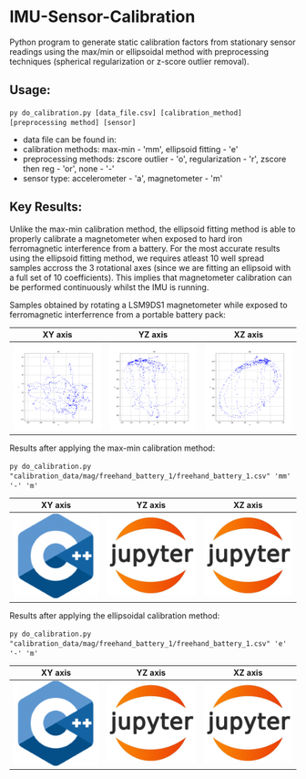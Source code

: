 # IMU-Sensor-Calibration
Python program to generate static calibration factors from stationary sensor readings using the max/min or ellipsoidal method with preprocessing techniques (spherical regularization or z-score outlier removal). 

## Usage:
  `py do_calibration.py [data_file.csv] [calibration_method] [preprocessing method] [sensor]`
<p></p>
<ul> 
  <li>data file can be found in: </li>
  <li>calibration methods: max-min - 'mm', ellipsoid fitting - 'e' </li>
  <li>preprocessing methods: zscore outlier - 'o', regularization - 'r', zscore then reg - 'or', none - '-' </li>
  <li>sensor type: accelerometer - 'a', magnetometer - 'm' </li>
</ul>

## Key Results:
Unlike the max-min calibration method, the ellipsoid fitting method is able to properly calibrate a magnetometer when exposed to hard iron ferromagnetic interference from a battery. For the most accurate results using the ellipsoid fitting method, we requires atleast 10 well spread samples accross the 3 rotational axes (since we are fitting an ellipsoid with a full set of 10 coefficients). This implies that magnetometer calibration can be performed continuously whilst the IMU is running. 

Samples obtained by rotating a LSM9DS1 magnetometer while exposed to ferromagnetic interferrence from a portable battery pack:

XY axis             |  YZ axis             | XZ axis             
:-------------------------:|:-------------------------:|:-------------------------:
![](https://raw.githubusercontent.com/Jon-bon-Jono/IMU-Sensor-Calibration/main/calibration_data/mag/freehand_battery_1/freehand_battery_1_XY.png)  | ![](https://raw.githubusercontent.com/Jon-bon-Jono/IMU-Sensor-Calibration/main/calibration_data/mag/freehand_battery_1/freehand_battery_1_YZ.png)  | ![](https://raw.githubusercontent.com/Jon-bon-Jono/IMU-Sensor-Calibration/main/calibration_data/mag/freehand_battery_1/freehand_battery_1_XZ.png)

Results after applying the max-min calibration method:
 
 
  `py do_calibration.py "calibration_data/mag/freehand_battery_1/freehand_battery_1.csv" 'mm' '-' 'm'`

XY axis             |  YZ axis             | XZ axis             
:-------------------------:|:-------------------------:|:-------------------------:
![](https://raw.githubusercontent.com/Jon-bon-Jono/Jon-bon-Jono.github.io/main/src/images/c%2B%2B_icon.PNG)  | ![](https://raw.githubusercontent.com/Jon-bon-Jono/Jon-bon-Jono.github.io/main/src/images/jupyter_logo.PNG)  | ![](https://raw.githubusercontent.com/Jon-bon-Jono/Jon-bon-Jono.github.io/main/src/images/jupyter_logo.PNG)


Results after applying the ellipsoidal calibration method:


  `py do_calibration.py "calibration_data/mag/freehand_battery_1/freehand_battery_1.csv" 'e' '-' 'm'`

XY axis             |  YZ axis             | XZ axis             
:-------------------------:|:-------------------------:|:-------------------------:
![](https://raw.githubusercontent.com/Jon-bon-Jono/Jon-bon-Jono.github.io/main/src/images/c%2B%2B_icon.PNG)  | ![](https://raw.githubusercontent.com/Jon-bon-Jono/Jon-bon-Jono.github.io/main/src/images/jupyter_logo.PNG)  | ![](https://raw.githubusercontent.com/Jon-bon-Jono/Jon-bon-Jono.github.io/main/src/images/jupyter_logo.PNG)
